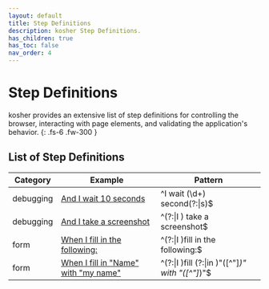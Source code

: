 ```yaml
---
layout: default
title: Step Definitions
description: kosher Step Definitions.
has_children: true
has_toc: false
nav_order: 4
---
```


# Step Definitions

kosher provides an extensive list of step definitions for controlling the browser, interacting with page elements, and validating the application's behavior.
{: .fs-6 .fw-300 }

## List of Step Definitions

| Category  | Example                                                       | Pattern                                          |
| --------- | ------------------------------------------------------------- | ------------------------------------------------ |
| debugging | [And I wait 10 seconds](i_wait_seconds.html)                  | ^I wait (\d+) second(?:\|s)$                     |
| debugging | [And I take a screenshot](i_take_a_screenshot.html)           | ^(?:\|I ) take a screenshot$                     |
| form      | [When I fill in the following:](i_fill_in_the_following.html) | ^(?:\|I )fill in the following:$                 |
| form      | [When I fill in "Name" with "my name"](i_fill_in_with.html)   | ^(?:\|I )fill (?:\|in )"([^"]*)" with "([^"]*)"$ |